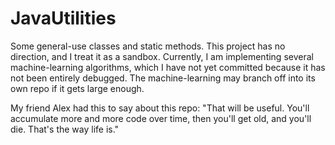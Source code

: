 JavaUtilities
=============

Some general-use classes and static methods. This project has no direction, and I treat it as a sandbox. Currently, I am implementing several machine-learning algorithms, which I have not yet committed because it has not been entirely debugged. The machine-learning may branch off into its own repo if it gets large enough.

My friend Alex had this to say about this repo: "That will be useful. You'll accumulate more and more code over time, then you'll get old, and you'll die. That's the way life is."